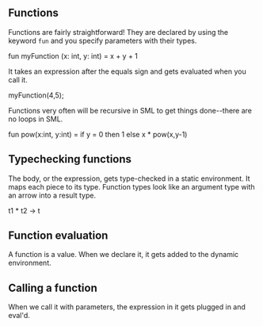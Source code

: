 ## Functions

Functions are fairly straightforward! They are declared by using the keyword `fun` and you specify parameters with their types.

fun myFunction (x: int, y: int) =
    x + y + 1

It takes an expression after the equals sign and gets evaluated when you call it. 

myFunction(4,5);

Functions very often will be recursive in SML to get things done--there are no loops in SML. 

fun pow(x:int, y:int) =
    if y = 0
    then 1
    else x * pow(x,y-1)

## Typechecking functions

The body, or the expression, gets type-checked in a static environment. It maps each piece to its type. Function types look like an argument type with an arrow into a result type. 

t1 * t2 -> t

## Function evaluation

A function is a value. When we declare it, it gets added to the dynamic environment. 

## Calling a function

When we call it with parameters, the expression in it gets plugged in and eval'd. 